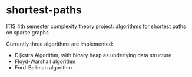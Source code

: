 # shortest-paths
ITIS 4th semester complexity theory project: algorithms for shortest paths on sparse graphs

Currently three algorithms are implemented:

- Dijkstra Algorithm, with binary heap as underlying data structure
- Floyd-Warshall algorithm
- Ford-Bellman algorithm